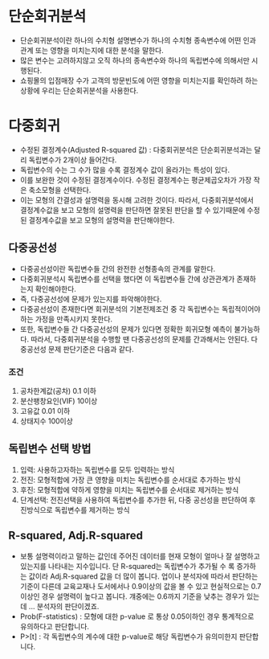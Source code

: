 # 단순회귀분석
* 단순회귀분석이란 하나의 수치형 설명변수가 하나의 수치형 종속변수에 어떤 인과관계 또는 영향을 미치는지에 대한 분석을 말한다. 
* 많은 변수는 고려하지않고 오직 하나의 종속변수와 하나의 독립변수에 의해서만 시행된다. 
* 쇼핑몰의 입점매장 수가 고객의 방문빈도에 어떤 영향을 미치는지를 확인하려 하는 상황에 우리는 단순회귀분석을 사용한다. 

# 다중회귀
* 수정된 결정계수(Adjusted R-squared 값) : 다중회귀분석은 단순회귀분석과는 달리 독립변수가 2개이상 들어간다. 
* 독립변수의 수는 그 수가 많을 수록 결정계수 값이 올라가는 특성이 있다. 
* 이를 보완한 것이 수정된 결정계수이다. 수정된 결정계수는 평균제곱오차가 가장 작은 축소모형을 선택한다. 
* 이는 모형의 간결성과 설명력을 동시해 고려한 것이다. 따라서, 다중회귀분석에서 결정계수값을 보고 모형의 설명력을 판단하면 잘못된 판단을 할 수 있기때문에 수정된 결정계수값을 보고 모형의 설명력을 판단해야한다.


## 다중공선성
* 다중공선성이란 독립변수들 간의 완전한 선형종속의 관계를 말한다. 
* 다중회귀분석시 독립변수를 선택을 했다면 이 독립변수들 간에 상관관계가 존재하는지 확인해야한다. 
* 즉, 다중공선성에 문제가 있는지를 파악해야한다. 
* 다중공선성이 존재한다면 회귀분석의 기본전제조건 중 각 독립변수는 독립적이어야하는 가정을 만족시키지 못한다. 
* 또한, 독립변수들 간 다중공선성의 문제가 있다면 정확한 회귀모형 예측이 불가능하다. 따라서, 다중회귀분석을 수행할 땐 다중공선성의 문제를 간과해서는 안된다. 다중공선성 문제 판단기준은 다음과 같다.

### 조건
1. 공차한계값(공차) 0.1 이하
2. 분산팽창요인(VIF) 10이상
3. 고유값 0.01 이하
4. 상태지수 100이상

## 독립변수 선택 방법
1. 입력: 사용하고자하는 독립변수를 모두 입력하는 방식
2. 전진: 모형적합에 가장 큰 영향을 미치는 독립변수를 순서대로 추가하는 방식
3. 후진: 모형적합에 약하게 영향을 미치는 독립변수를 순서대로 제거하는 방식
4. 단계선택: 전진선택을 사용하여 독립변수를 추가한 뒤, 다중 공선성을 판단하여 후진방식으로 독립변수를 제거하는 방식

## R-squared, Adj.R-squared
* 보통 설명력이라고 말하는 값인데 주어진 데이터를 현재 모형이 얼마나 잘 설명하고 있는지를 나타내는 지수입니다. 단 R-squared는 독립변수가 추가될 수 록 증가하는 값이라 Adj.R-squared 값을 더 많이 봅니다. 업이나 분석자에 따라서 판단하는 기준이 다른데 교육교재나 도서에서나 0.9이상의 값을 볼 수 있고 현실적으로는 0.7 이상인 경우 설명력이 높다고 봅니다. 걔중에는 0.6까지 기준을 낮추는 경우가 있는데 ... 분석자의 판단이겠죠.
* Prob(F-statistics) : 모형에 대한 p-value 로 통상 0.05이하인 경우 통계적으로 유의하다고 판단합니다.
* P>[t] : 각 독립변수의 계수에 대한 p-value로 해당 독립변수가 유의미한지 판단합니다.
